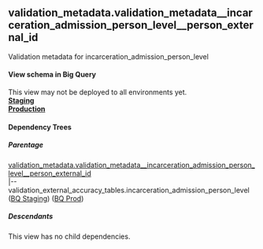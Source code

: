 ## validation_metadata.validation_metadata__incarceration_admission_person_level__person_external_id
Validation metadata for incarceration_admission_person_level

#### View schema in Big Query
This view may not be deployed to all environments yet.<br/>
[**Staging**](https://console.cloud.google.com/bigquery?pli=1&p=recidiviz-staging&page=table&project=recidiviz-staging&d=validation_metadata&t=validation_metadata__incarceration_admission_person_level__person_external_id)
<br/>
[**Production**](https://console.cloud.google.com/bigquery?pli=1&p=recidiviz-123&page=table&project=recidiviz-123&d=validation_metadata&t=validation_metadata__incarceration_admission_person_level__person_external_id)
<br/>

#### Dependency Trees

##### Parentage
[validation_metadata.validation_metadata\__incarceration_admission_person_level\__person_external_id](../validation_metadata/validation_metadata__incarceration_admission_person_level__person_external_id.md) <br/>
|--validation_external_accuracy_tables.incarceration_admission_person_level ([BQ Staging](https://console.cloud.google.com/bigquery?pli=1&p=recidiviz-staging&page=table&project=recidiviz-staging&d=validation_external_accuracy_tables&t=incarceration_admission_person_level)) ([BQ Prod](https://console.cloud.google.com/bigquery?pli=1&p=recidiviz-123&page=table&project=recidiviz-123&d=validation_external_accuracy_tables&t=incarceration_admission_person_level)) <br/>


##### Descendants
This view has no child dependencies.
